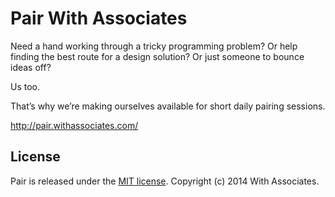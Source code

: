 # Pair With Associates

Need a hand working through a tricky programming problem?
Or help finding the best route for a design solution?
Or just someone to bounce ideas off?

Us too.

That’s why we’re making ourselves available for short daily pairing sessions.

http://pair.withassociates.com/


## License

Pair is released under the [MIT license](http://www.opensource.org/licenses/MIT). Copyright (c) 2014 With Associates.
